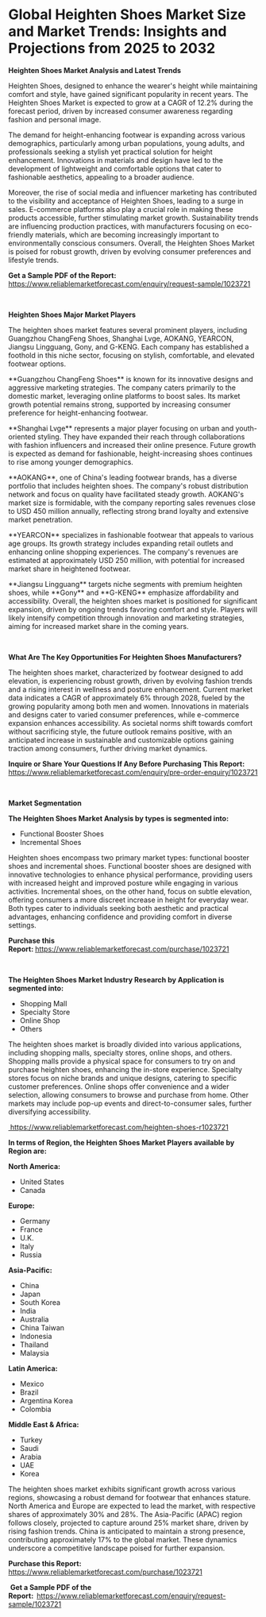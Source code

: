 <p><h1>Global Heighten Shoes Market Size and Market Trends: Insights and Projections from 2025 to 2032</h1></p><p><strong>Heighten Shoes Market Analysis and Latest Trends</strong></p>
<p><p>Heighten Shoes, designed to enhance the wearer's height while maintaining comfort and style, have gained significant popularity in recent years. The Heighten Shoes Market is expected to grow at a CAGR of 12.2% during the forecast period, driven by increased consumer awareness regarding fashion and personal image. </p><p>The demand for height-enhancing footwear is expanding across various demographics, particularly among urban populations, young adults, and professionals seeking a stylish yet practical solution for height enhancement. Innovations in materials and design have led to the development of lightweight and comfortable options that cater to fashionable aesthetics, appealing to a broader audience.</p><p>Moreover, the rise of social media and influencer marketing has contributed to the visibility and acceptance of Heighten Shoes, leading to a surge in sales. E-commerce platforms also play a crucial role in making these products accessible, further stimulating market growth. Sustainability trends are influencing production practices, with manufacturers focusing on eco-friendly materials, which are becoming increasingly important to environmentally conscious consumers. Overall, the Heighten Shoes Market is poised for robust growth, driven by evolving consumer preferences and lifestyle trends.</p></p>
<p><strong>Get a Sample PDF of the Report:&nbsp;</strong> <a href="https://www.reliablemarketforecast.com/enquiry/request-sample/1023721?utm_campaign=2733&utm_medium=2&utm_source=Github&utm_content=ia&utm_term=16042025&utm_id=heighten-shoes">https://www.reliablemarketforecast.com/enquiry/request-sample/1023721</a></p>
<p>&nbsp;</p>
<p><strong>Heighten Shoes Major Market Players</strong></p>
<p><p>The heighten shoes market features several prominent players, including Guangzhou ChangFeng Shoes, Shanghai Lvge, AOKANG, YEARCON, Jiangsu Lingguang, Gony, and G-KENG. Each company has established a foothold in this niche sector, focusing on stylish, comfortable, and elevated footwear options.</p><p>**Guangzhou ChangFeng Shoes** is known for its innovative designs and aggressive marketing strategies. The company caters primarily to the domestic market, leveraging online platforms to boost sales. Its market growth potential remains strong, supported by increasing consumer preference for height-enhancing footwear.</p><p>**Shanghai Lvge** represents a major player focusing on urban and youth-oriented styling. They have expanded their reach through collaborations with fashion influencers and increased their online presence. Future growth is expected as demand for fashionable, height-increasing shoes continues to rise among younger demographics.</p><p>**AOKANG**, one of China's leading footwear brands, has a diverse portfolio that includes heighten shoes. The company's robust distribution network and focus on quality have facilitated steady growth. AOKANG's market size is formidable, with the company reporting sales revenues close to USD 450 million annually, reflecting strong brand loyalty and extensive market penetration.</p><p>**YEARCON** specializes in fashionable footwear that appeals to various age groups. Its growth strategy includes expanding retail outlets and enhancing online shopping experiences. The company's revenues are estimated at approximately USD 250 million, with potential for increased market share in heightened footwear.</p><p>**Jiangsu Lingguang** targets niche segments with premium heighten shoes, while **Gony** and **G-KENG** emphasize affordability and accessibility. Overall, the heighten shoes market is positioned for significant expansion, driven by ongoing trends favoring comfort and style. Players will likely intensify competition through innovation and marketing strategies, aiming for increased market share in the coming years.</p></p>
<p>&nbsp;</p>
<p><strong>What Are The Key Opportunities For Heighten Shoes Manufacturers?</strong></p>
<p><p>The heighten shoes market, characterized by footwear designed to add elevation, is experiencing robust growth, driven by evolving fashion trends and a rising interest in wellness and posture enhancement. Current market data indicates a CAGR of approximately 6% through 2028, fueled by the growing popularity among both men and women. Innovations in materials and designs cater to varied consumer preferences, while e-commerce expansion enhances accessibility. As societal norms shift towards comfort without sacrificing style, the future outlook remains positive, with an anticipated increase in sustainable and customizable options gaining traction among consumers, further driving market dynamics.</p></p>
<p><strong>Inquire or Share Your Questions If Any Before Purchasing This Report:</strong> <a href="https://www.reliablemarketforecast.com/enquiry/pre-order-enquiry/1023721?utm_campaign=2733&utm_medium=2&utm_source=Github&utm_content=ia&utm_term=16042025&utm_id=heighten-shoes">https://www.reliablemarketforecast.com/enquiry/pre-order-enquiry/1023721</a></p>
<p>&nbsp;</p>
<p><strong>Market Segmentation</strong></p>
<p><strong>The Heighten Shoes Market Analysis by types is segmented into:</strong></p>
<p><ul><li>Functional Booster Shoes</li><li>Incremental Shoes</li></ul></p>
<p><p>Heighten shoes encompass two primary market types: functional booster shoes and incremental shoes. Functional booster shoes are designed with innovative technologies to enhance physical performance, providing users with increased height and improved posture while engaging in various activities. Incremental shoes, on the other hand, focus on subtle elevation, offering consumers a more discreet increase in height for everyday wear. Both types cater to individuals seeking both aesthetic and practical advantages, enhancing confidence and providing comfort in diverse settings.</p></p>
<p><strong>Purchase this Report:&nbsp;</strong><a href="https://www.reliablemarketforecast.com/purchase/1023721?utm_campaign=2733&utm_medium=2&utm_source=Github&utm_content=ia&utm_term=16042025&utm_id=heighten-shoes">https://www.reliablemarketforecast.com/purchase/1023721</a></p>
<p>&nbsp;</p>
<p><strong>The Heighten Shoes Market Industry Research by Application is segmented into:</strong></p>
<p><ul><li>Shopping Mall</li><li>Specialty Store</li><li>Online Shop</li><li>Others</li></ul></p>
<p><p>The heighten shoes market is broadly divided into various applications, including shopping malls, specialty stores, online shops, and others. Shopping malls provide a physical space for consumers to try on and purchase heighten shoes, enhancing the in-store experience. Specialty stores focus on niche brands and unique designs, catering to specific customer preferences. Online shops offer convenience and a wider selection, allowing consumers to browse and purchase from home. Other markets may include pop-up events and direct-to-consumer sales, further diversifying accessibility.</p></p>
<p><a href="https://www.reliablemarketforecast.com/heighten-shoes-r1023721?utm_campaign=2733&utm_medium=2&utm_source=Github&utm_content=ia&utm_term=16042025&utm_id=heighten-shoes">&nbsp;https://www.reliablemarketforecast.com/heighten-shoes-r1023721</a></p>
<p><strong>In terms of Region, the Heighten Shoes Market Players available by Region are:</strong></p>
<p>
    <p> <strong> North America: </strong>
        <ul>
            <li>United States</li>
            <li>Canada</li>
        </ul>
        </p> 
    <p> <strong> Europe: </strong>
        <ul>
            <li>Germany</li>
            <li>France</li>
            <li>U.K.</li>
            <li>Italy</li>
            <li>Russia</li>
        </ul>
        </p> 
    <p> <strong> Asia-Pacific: </strong>
        <ul>
            <li>China</li>
            <li>Japan</li>
            <li>South Korea</li>
            <li>India</li>
            <li>Australia</li>
            <li>China Taiwan</li>
            <li>Indonesia</li>
            <li>Thailand</li>
            <li>Malaysia</li>
        </ul>
        </p> 
    <p> <strong> Latin America: </strong>
        <ul>
            <li>Mexico</li>
            <li>Brazil</li>
            <li>Argentina Korea</li>
            <li>Colombia</li>
        </ul>
        </p> 
    <p> <strong> Middle East & Africa: </strong>
        <ul>
            <li>Turkey</li>
            <li>Saudi</li>
            <li>Arabia</li>
            <li>UAE</li>
            <li>Korea</li>
        </ul>
    </p>
    </p>
<p><p>The heighten shoes market exhibits significant growth across various regions, showcasing a robust demand for footwear that enhances stature. North America and Europe are expected to lead the market, with respective shares of approximately 30% and 28%. The Asia-Pacific (APAC) region follows closely, projected to capture around 25% market share, driven by rising fashion trends. China is anticipated to maintain a strong presence, contributing approximately 17% to the global market. These dynamics underscore a competitive landscape poised for further expansion.</p></p>
<p><strong>Purchase this Report: </strong><a href="https://www.reliablemarketforecast.com/purchase/1023721?utm_campaign=2733&utm_medium=2&utm_source=Github&utm_content=ia&utm_term=16042025&utm_id=heighten-shoes">https://www.reliablemarketforecast.com/purchase/1023721</a></p>
<p>&nbsp;<strong>Get a Sample PDF of the Report:&nbsp;&nbsp;</strong><a href="https://www.reliablemarketforecast.com/enquiry/request-sample/1023721?utm_campaign=2733&utm_medium=2&utm_source=Github&utm_content=ia&utm_term=16042025&utm_id=heighten-shoes">https://www.reliablemarketforecast.com/enquiry/request-sample/1023721</a></p>
<p><strong></strong></p>
<p><p></p><p></p><p></p></p>
